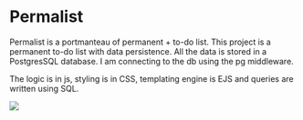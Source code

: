 # Permalist

Permalist is a portmanteau of permanent + to-do list.
This project is a permanent to-do list with data persistence.
All the data is stored in a PostgresSQL database.
I am connecting to the db using the pg middleware.

The logic is in js, styling is in CSS, templating engine is EJS and queries are written using SQL.

<img src="D:\Downloads\WebDev_Projects\Permalist Project\images\landingPage.png" />
